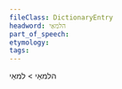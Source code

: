 ```yaml
---
fileClass: DictionaryEntry
headword: הלמאַי
part_of_speech: 
etymology: 
tags: 
---
```

הלמאַי > למאַי